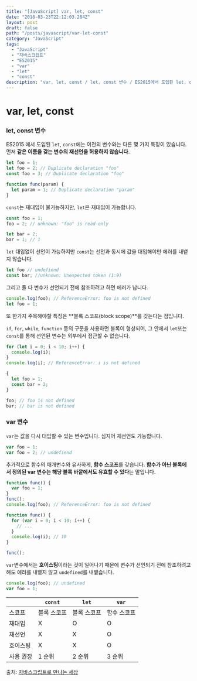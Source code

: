 ```yaml
---
title: "[JavaScript] var, let, const"
date: "2018-03-23T22:12:03.284Z"
layout: post
draft: false
path: "/posts/javascript/var-let-const"
category: "JavaScript"
tags:
  - "JavaScript"
  - "자바스크립트"
  - "ES2015"
  - "var"
  - "let"
  - "const"
description: "var, let, const / let, const 변수 / ES2015에서 도입된 let, const에는 이전의 변수와는 다른 몇 가지 특징이 있습니다. 먼저 같은 이름을 갖는 변수의 재선언을 허용하지 않습니다."
---
```


# var, let, const

### let, const 변수

ES2015 에서 도입된 `let`, `const`에는 이전의 변수와는 다른 몇 가지 특징이 있습니다. 먼저 **같은 이름을 갖는 변수의 재선언을 허용하지 않습니다.**

```javascript
let foo = 1;
let foo = 2; // Duplicate declaration "foo"
const foo = 3; // Duplicate declaration "foo"

function func(param) {
  let param = 1; // Duplicate declaration "param"
}
```

`const`는 재대입이 불가능하지만, `let`은 재대입이 가능합니다.

```javascript
const foo = 1;
foo = 2; // unknown: "foo" is read-only

let bar = 2;
bar = 1; // 1
```

`let` 대입없이 선언이 가능하지만 `const`는 선언과 동시에 값을 대입해야만 에러를 내뱉지 않습니다.

```javascript
let foo // undefiend
const bar; //unknown: Unexpected token (1:9)
```

그리고 둘 다 변수가 선언되기 전에 참조하려고 하면 에러가 납니다.

```JavaScript
console.log(foo); // ReferenceError: foo is not defined
let foo = 1;
```

또 한가지 주목해야할 특징은 **블록 스코프(block scope)**를 갖는다는 점입니다.

`if`, `for`, `while`, `function` 등의 구문을 사용하면 블록이 형성되어, 그 안에서 `let`또는 `const`를 통해 선언된 변수는 외부에서 접근할 수 없습니다.

```javascript
for (let i = 0; i < 10; i++) {
  console.log(i);
}
console.log(i); // ReferenceError: i is not defined
```

```javascript
{
  let foo = 1;
  const bar = 2;
}

foo; // foo is not defined
bar; // bar is not defined
```

### var 변수

`var`는 값을 다시 대입할 수 있는 변수입니다. 심지어 재선언도 가능합니다.

```javascript
var foo = 1;
var foo = 2; // undefiend
```

추가적으로 함수의 매개변수와 유사하게, **함수 스코프**를 갖습니다. **함수가 아닌 블록에서 정의된 var 변수는 해당 블록 바깥에서도 유효할 수 있다**는 말입니다.

```javascript
function func() {
  var foo = 1;
}
func();
console.log(foo); // ReferenceError: foo is not defined
```

```javascript
function func() {
  for (var i = 0; i < 10; i++) {
    // ...
  }
  console.log(i); // 10
}

func();
```

`var`변수에서는 **호이스팅**이라는 것이 일어나기 때문에 변수가 선언되기 전에 참조하려고 해도 에러를 내뱉지 않고 `undefined`를 내뱉습니다.

```javascript
console.log(foo); // undefined
var foo = 1;
```

|           | `const`     | `let`       | `var`       |
| --------- | ----------- | ----------- | ----------- |
| 스코프    | 블록 스코프 | 블록 스코프 | 함수 스코프 |
| 재대입    | X           | O           | O           |
| 재선언    | X           | X           | O           |
| 호이스팅  | X           | X           | O           |
| 사용 권장 | 1 순위      | 2 순위      | 3 순위      |

출처: [자바스크립트로 만나는 세상](https://helloworldjavascript.net/pages/220-value-in-depth.html)
